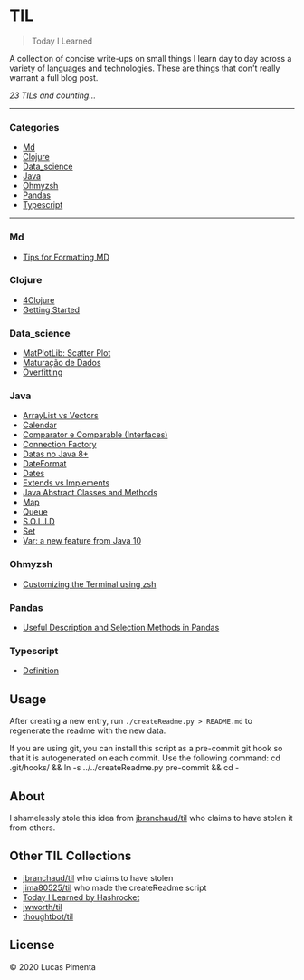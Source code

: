 # TIL

> Today I Learned

A collection of concise write-ups on small things I learn day to day across a
variety of languages and technologies. These are things that don't really
warrant a full blog post.


_23 TILs and counting..._

---

### Categories

* [Md](#MD)
* [Clojure](#clojure)
* [Data_science](#data_science)
* [Java](#java)
* [Ohmyzsh](#ohmyzsh)
* [Pandas](#pandas)
* [Typescript](#typescript)

---

### Md

- [Tips for Formatting MD](MD/formatting_markdown.md)

### Clojure

- [4Clojure](clojure/4clojure_answers.md)
- [Getting Started](clojure/getting_started.md)

### Data_science

- [MatPlotLib: Scatter Plot](data_science/mlp_scatter_plot.md)
- [Maturação de Dados](data_science/maturação_de_dados.md)
- [Overfitting](data_science/overfit.md)

### Java

- [ArrayList vs Vectors](java/ArrayList_Vectors.md)
- [Calendar](java/calendar.md)
- [Comparator e Comparable (Interfaces)](java/Comparator_Comparable.md)
- [Connection Factory](java/Connection_factory.md)
- [Datas no Java 8+](java/DateJava8.md)
- [DateFormat](java/DateFormat.md)
- [Dates](java/Dates.md)
- [Extends vs Implements](java/ExtendsImplements.md)
- [Java Abstract Classes and Methods](java/abstract.md)
- [Map](java/Map.md)
- [Queue](java/Queue.md)
- [S.O.L.I.D](java/S.O.L.I.D.md)
- [Set](java/Set.md)
- [Var: a new feature from Java 10](java/var.md)

### Ohmyzsh

- [Customizing the Terminal using zsh](ohmyzsh/customizing_terminal.md)

### Pandas

- [Useful Description and Selection Methods in Pandas](pandas/useful_methods.md)

### Typescript

- [Definition](typescript/definition.md)

## Usage

After creating a new entry, run `./createReadme.py > README.md` to regenerate
the readme with the new data.

If you are using git, you can install this script as a pre-commit git hook so
that it is autogenerated on each commit.  Use the following command:
    cd .git/hooks/ && ln -s ../../createReadme.py pre-commit && cd -


## About

I shamelessly stole this idea from
[jbranchaud/til](https://github.com/jbranchaud/til) who claims to have stolen
it from others.

## Other TIL Collections

* [jbranchaud/til](https://github.com/jbranchaud/til) who claims to have stolen
* [jima80525/til](https://github.com/jima80525/til) who made the createReadme script
* [Today I Learned by Hashrocket](https://til.hashrocket.com)
* [jwworth/til](https://github.com/jwworth/til)
* [thoughtbot/til](https://github.com/thoughtbot/til)

## License

&copy; 2020 Lucas Pimenta

